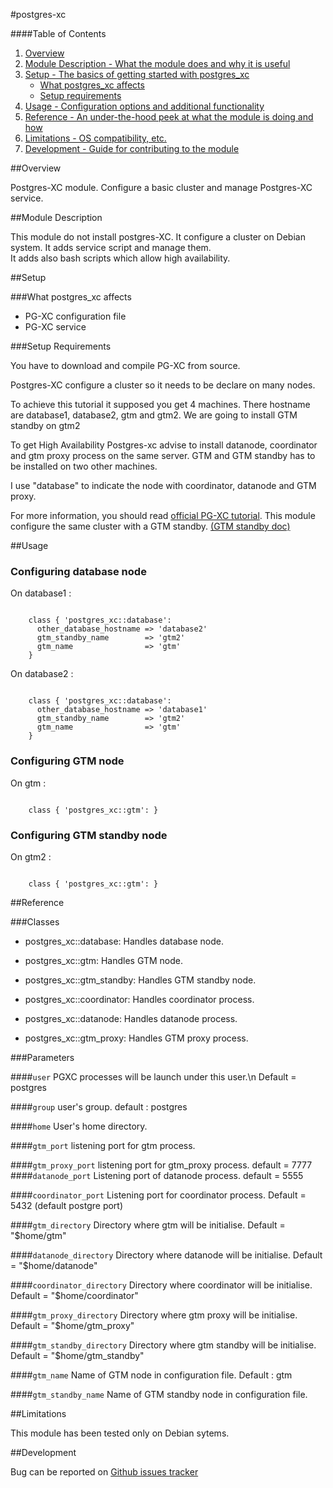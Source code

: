 #postgres-xc

####Table of Contents

1. [Overview](#overview)
2. [Module Description - What the module does and why it is useful](#module-description)
3. [Setup - The basics of getting started with postgres_xc](#setup)
    * [What postgres_xc affects](#what-postgres_xc-affects)
    * [Setup requirements](#setup-requirements)
4. [Usage - Configuration options and additional functionality](#usage)
5. [Reference - An under-the-hood peek at what the module is doing and how](#reference)
5. [Limitations - OS compatibility, etc.](#limitations)
6. [Development - Guide for contributing to the module](#development)

##Overview

Postgres-XC module. Configure a basic cluster and manage Postgres-XC service.

##Module Description

This module do not install postgres-XC. It configure a cluster on Debian system.
It adds service script and manage them.    
It adds also bash scripts which allow high availability.

##Setup

###What postgres_xc affects

  * PG-XC configuration file
  * PG-XC service

###Setup Requirements

You have to download and compile PG-XC from source.
  
Postgres-XC configure a cluster so it needs to be declare on many nodes.

To achieve this tutorial it supposed you get 4 machines.
There hostname are database1, database2, gtm and gtm2.
We are going to install GTM standby on gtm2

To get High Availability Postgres-xc advise to install datanode, coordinator and gtm proxy process on the same server.
GTM and GTM standby has to be installed on two other machines.

I use "database" to indicate the node with coordinator, datanode and GTM proxy.

For more information, you should read [official PG-XC tutorial](http://postgresxc.wikia.com/wiki/Real_Server_configuration). This module configure the same cluster with a GTM standby. [(GTM standby doc)](http://postgresxc.wikia.com/wiki/GTM_Standby_Configuration)

##Usage

### Configuring database node

On database1 :

```puppet

    class { 'postgres_xc::database': 
      other_database_hostname => 'database2'  
      gtm_standby_name        => 'gtm2'
      gtm_name                => 'gtm'
    }
```

On database2 :

```puppet

    class { 'postgres_xc::database':
      other_database_hostname => 'database1'
      gtm_standby_name        => 'gtm2'
      gtm_name                => 'gtm'
    }
```
### Configuring GTM node

On gtm :

```puppet

    class { 'postgres_xc::gtm': }
```

### Configuring GTM standby node

On gtm2 :

```puppet

    class { 'postgres_xc::gtm': }
```

##Reference

###Classes

  * postgres_xc::database: Handles database node.
  * postgres_xc::gtm: Handles GTM node.
  * postgres_xc::gtm_standby: Handles GTM standby node.

  * postgres_xc::coordinator: Handles coordinator process.
  * postgres_xc::datanode: Handles datanode process.
  * postgres_xc::gtm_proxy: Handles GTM proxy process.

###Parameters

####`user`
PGXC processes will be launch under this user.\n
Default = postgres

####`group`
   user's group.
   default : postgres

####`home`
   User's home directory.

####`gtm_port`
   listening port for gtm process.

####`gtm_proxy_port`
   listening port for gtm_proxy process.
   default = 7777
####`datanode_port`
   Listening port of datanode process.
  default = 5555

####`coordinator_port`
   Listening port for coordinator process.
   Default = 5432 (default postgre port)

####`gtm_directory`
   Directory where gtm will be initialise.
   Default = "$home/gtm"

####`datanode_directory`
   Directory where datanode will be initialise.
   Default = "$home/datanode"

####`coordinator_directory`
   Directory where coordinator will be initialise.
   Default = "$home/coordinator"

####`gtm_proxy_directory`
   Directory where gtm proxy will be initialise.
   Default = "$home/gtm_proxy"

####`gtm_standby_directory`
   Directory where gtm standby will be initialise.
   Default = "$home/gtm_standby"

####`gtm_name`
   Name of GTM node in configuration file.
   Default : gtm

####`gtm_standby_name`
   Name of GTM standby node in configuration file.

##Limitations

This module has been tested only on Debian sytems.

##Development

Bug can be reported on [Github issues tracker](https://github.com/echoes-tech/puppet-postgres_xc/issues)
